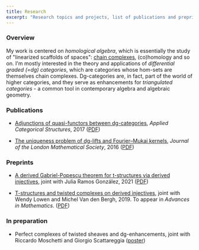 ```yaml
---
title: Research
excerpt: "Research topics and projects, list of publications and preprints"
---
```


### Overview

My work is centered on *homological algebra*, which is essentially the study of "linearized scaffolds of spaces": [chain complexes](https://en.wikipedia.org/wiki/Chain_complex), (co)homology and so on. I'm mostly interested in the theory and applications of *differential graded (=dg) categories*, which are categories whose hom-sets are themselves chain complexes. Dg-categories are, in fact, part of the world of higher categories, and they serve as enhancements for *triangulated categories* - a common tool in contemporary algebra and algebraic geometry.

### Publications

- [Adjunctions of quasi-functors between dg-categories](https://link.springer.com/article/10.1007/s10485-016-9470-y), *Applied Categorical Structures*, 2017 ([PDF](https://fgenovese1987.github.io/documents/papers/qfun_adj.pdf))

- [The uniqueness problem of dg-lifts and Fourier–Mukai kernels](https://academic.oup.com/jlms/article-abstract/94/2/617/2219049), *Journal of the London Mathematical Society*, 2016 ([PDF](https://fgenovese1987.github.io/documents/papers/dglift_uniqueness.pdf))

### Preprints

- [A derived Gabriel-Popescu theorem for t-structures via derived injectives](https://arxiv.org/abs/2105.02561), joint with Julia Ramos González, 2021 ([PDF](https://fgenovese1987.github.io/documents/papers/gabrielpopescu_tstruct.pdf))

- [T-structures and twisted complexes on derived injectives](https://arxiv.org/abs/1905.07429), joint with Wendy Lowen and Michel Van den Bergh, 2019. To appear in *Advances in Mathematics*. ([PDF](https://fgenovese1987.github.io/documents/papers/dginj_tstruct.pdf))

### In preparation

- Perfect complexes of twisted sheaves and dg-enhancements, joint with Riccardo Moschetti and Giorgio Scattareggia ([poster](https://fgenovese1987.github.io/documents/papers/poster_twisted.pdf))
